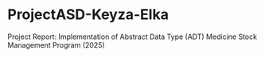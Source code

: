 # ProjectASD-Keyza-Elka
Project Report: Implementation of Abstract Data Type (ADT) Medicine Stock Management Program (2025)
